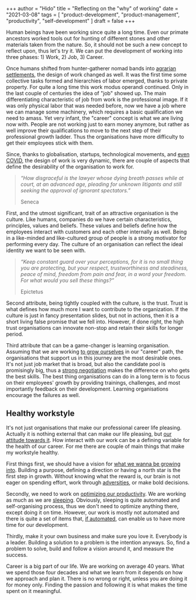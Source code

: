 +++
author = "Hido"
title = "Reflecting on the \"why\" of working"
date = "2021-03-08"
tags = [
  "product-development",
  "product-management",
  "productivity",
  "self-development"
]
draft = false
+++

Human beings have been working since quite a long time. Even our primate ancestors worked tools out for hunting of different stones and other materials taken from the nature. So, it should not be such a new concept to reflect upon, thus let's try it. We can put the development of working into three phases: 1) Work, 2) Job, 3) Career.

Once humans shifted from hunter-gatherer nomad bands into [agrarian settlements](https://heydaroff.info/2021/02/15/on-investing-and-wealthy-life/), the design of work changed as well. It was the first time some collective tasks formed and hierarchies of labor emerged, thanks to private property. For quite a long time this work modus operandi continued. Only in the last couple of centuries the idea of "job" showed up. The main differentiating characteristic of job from work is the professional image. If it was only physical labor that was needed before, now we have a job where we can manage some machinery, which requires a basic qualification we need to amass. Yet very infant, the "career" concept is what we are living now with. People are not working just to earn money anymore, but rather as well improve their qualifications to move to the next step of their professional growth ladder. Thus the organisations have more difficulty to get their employees stick with them.

Since, thanks to globalisation, startups, technological movements, and [even COVID](https://heydaroff.info/2020/12/23/reflecting-on-obstacles-resilience/), the design of work is very dynamic, there are couple of aspects that define the desirability of the organisation to work for.

> _“How disgraceful is the lawyer whose dying breath passes while at court, at an advanced age, pleading for unknown litigants and still seeking the approval of ignorant spectators.”_
> 
> Seneca

First, and the utmost significant, trait of an attractive organisation is the culture. Like humans, companies do we have certain characteristics, principles, values and beliefs. These values and beliefs define how the employees interact with customers and each other internally as well. Being in a like-minded and like-cultured group of people is a strong motivator for performing every day. The culture of an organisation can reflect the ideal identity we want to be seen with.

> _“Keep constant guard over your perceptions, for it is no small thing you are protecting, but your respect, trustworthiness and steadiness, peace of mind, freedom from pain and fear, in a word your freedom. For what would you sell these things?”_
> 
> Epictetus

Second attribute, being tightly coupled with the culture, is the trust. Trust is what defines how much more I want to contribute to the organization. If the culture is just in fancy presentation slides, but not in actions, then it is a short living false promise that we fell into. However, if done right, the high trust organisations can innovate non-stop and retain their skills for longer period.

Third attribute that can be a game-changer is learning organisation. Assuming that we are working [to grow ourselves](https://heydaroff.info/2021/02/01/reflecting-on-passion-and-perseverance/) in our "career" path, the organisations that support us in this journey are the most desirable ones. It's not just job market that is broad, but also the candidate pool is promisingly big, thus a [strong negotiation](https://heydaroff.info/2021/01/12/negotiation-a-skill-to-master/) makes the difference on who gets the best skills. The best thing organisations can do in a long term is to focus on their employees' growth by providing trainings, challenges, and most importantly feedback on their development. Learning organisations encourage the failures as well.

## Healthy workstyle

It's not just organisations that make our professional career life pleasing. Actually it is nothing external that can make our life pleasing, but [our attitude towards it](https://heydaroff.info/2020/12/16/reflecting-the-way-of-zen/). How interact with our work can be a defining variable for the health of our career. For me there are couple of main things that make my workstyle healthy.

First things first, we should have a vision for [what we wanna be growing into](https://heydaroff.info/2020/12/28/reflecting-on-the-point-of-living/). Building a purpose, defining a direction or having a north star is the first step in growth. Without knowing what the reward is, our brain is not eager on spending effort, work through [adversities](https://heydaroff.info/2020/12/23/reflecting-on-obstacles-resilience/), or make bold decisions.

Secondly, we need to work on [optimizing our productivity](https://heydaroff.info/2021/02/04/bullet-proof-productivity-with-okrs/). We are working as much as we are [sleeping](https://heydaroff.info/2021/02/08/reflecting-on-sleeping-and-learning/). Obviously, sleeping is quite automated and self-organising process, thus we don't need to optimize anything there, except doing it on time. However, our work is mostly not automated and there is quite a set of items that, [if automated](https://heydaroff.info/2021/01/18/what-does-our-brain-tell-us-about-habits/), can enable us to have more time for our development.

Thirdly, make it your own business and make sure you love it. Everybody is a leader. Building a solution to a problem is the intention anyways. So, find a problem to solve, build and follow a vision around it, and measure the success.

Career is a big part of our life. We are working on average 40 years. What we spend those four decades and what we learn from it depends on how we approach and plan it. There is no wrong or right, unless you are doing it for money only. Finding the passion and following it is what makes the time spent on it meaningful.

